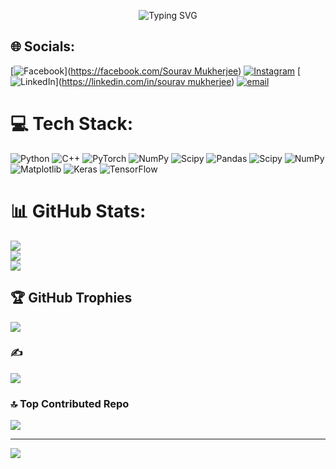 <p align="center">
  <img src="https://readme-typing-svg.herokuapp.com?font=Fira+Code&size=28&pause=1000&color=6C63FF&center=true&vCenter=true&width=800&lines=Hi+There+👋,+I'm+Sourav+Mukherjee!;🚀+Passionate+about+Machine+Learning;🤖+Enthusiast+in+Artificial+Intelligence" alt="Typing SVG" />
</p>


## 🌐 Socials:
[![Facebook](https://img.shields.io/badge/Facebook-%231877F2.svg?logo=Facebook&logoColor=white)]([https://facebook.com/Sourav Mukherjee](https://www.facebook.com/profile.php?id=100024005292274)) [![Instagram](https://img.shields.io/badge/Instagram-%23E4405F.svg?logo=Instagram&logoColor=white)](https://instagram.com/sourav2244_) [![LinkedIn](https://img.shields.io/badge/LinkedIn-%230077B5.svg?logo=linkedin&logoColor=white)]([https://linkedin.com/in/sourav mukherjee](https://www.linkedin.com/in/sourav-mukherjee-553134329/)) [![email](https://img.shields.io/badge/Email-D14836?logo=gmail&logoColor=white)](mailto:souravmukherjee1584@gmail.com) 

# 💻 Tech Stack:
![Python](https://img.shields.io/badge/python-3670A0?style=for-the-badge&logo=python&logoColor=ffdd54) ![C++](https://img.shields.io/badge/c++-%2300599C.svg?style=for-the-badge&logo=c%2B%2B&logoColor=white) ![PyTorch](https://img.shields.io/badge/PyTorch-%23EE4C2C.svg?style=for-the-badge&logo=PyTorch&logoColor=white) ![NumPy](https://img.shields.io/badge/numpy-%23013243.svg?style=for-the-badge&logo=numpy&logoColor=white) ![Scipy](https://img.shields.io/badge/SciPy-%230C55A5.svg?style=for-the-badge&logo=scipy&logoColor=%white) ![Pandas](https://img.shields.io/badge/pandas-%23150458.svg?style=for-the-badge&logo=pandas&logoColor=white) ![Scipy](https://img.shields.io/badge/SciPy-%230C55A5.svg?style=for-the-badge&logo=scipy&logoColor=%white) ![NumPy](https://img.shields.io/badge/numpy-%23013243.svg?style=for-the-badge&logo=numpy&logoColor=white) ![Matplotlib](https://img.shields.io/badge/Matplotlib-%23ffffff.svg?style=for-the-badge&logo=Matplotlib&logoColor=black) ![Keras](https://img.shields.io/badge/Keras-%23D00000.svg?style=for-the-badge&logo=Keras&logoColor=white) ![TensorFlow](https://img.shields.io/badge/TensorFlow-%23FF6F00.svg?style=for-the-badge&logo=TensorFlow&logoColor=white)
# 📊 GitHub Stats:
![](https://github-readme-stats.vercel.app/api?username=Souravs-Codes&theme=gruvbox&hide_border=false&include_all_commits=false&count_private=false)<br/>
![](https://nirzak-streak-stats.vercel.app/?user=Souravs-Codes&theme=gruvbox&hide_border=false)<br/>
![](https://github-readme-stats.vercel.app/api/top-langs/?username=Souravs-Codes&theme=gruvbox&hide_border=false&include_all_commits=false&count_private=false&layout=compact)

## 🏆 GitHub Trophies
![](https://github-profile-trophy.vercel.app/?username=Souravs-Codes&theme=radical&no-frame=false&no-bg=false&margin-w=4)

### ✍️ 
![](https://quotes-github-readme.vercel.app/api?type=horizontal&theme=radical)

### 🔝 Top Contributed Repo
![](https://github-contributor-stats.vercel.app/api?username=Souravs-Codes&limit=5&theme=radical&combine_all_yearly_contributions=true)

---
[![](https://visitcount.itsvg.in/api?id=Souravs-Codes&icon=0&color=1)](https://visitcount.itsvg.in)

<!-- Proudly created with GPRM ( https://gprm.itsvg.i

